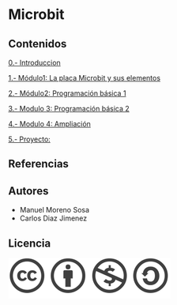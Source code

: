 # Microbit

## Contenidos 

[0.- Introduccion](Contenidos/introduccion.md)

[1.- Módulo1: La placa Microbit y sus elementos](Contenidos/modulo1.md)

[2.- Módulo2: Programación básica  1](Contenidos/modulo2.md)

[3.- Modulo 3: Programación básica 2](Contenidos/modulo3.md)

[4.- Modulo 4: Ampliación](Contenidos/modulo4.md)

[5.- Proyecto:](Contenidos/proyecto.md)

## Referencias 

## Autores

- Manuel Moreno Sosa
- Carlos Diaz Jimenez

## Licencia

![image](Contenidos/licencia.png)

